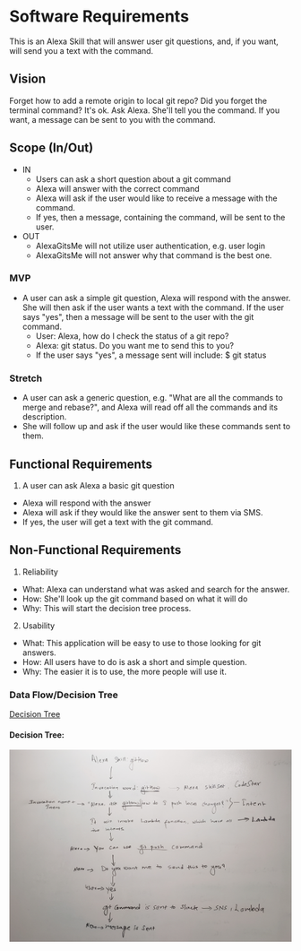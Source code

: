 # Software Requirements

This is an Alexa Skill that will answer user git questions, and, if you want, will send you a text with the command.

## Vision

Forget how to add a remote origin to local git repo? Did you forget the terminal command? It's ok. Ask Alexa. She'll tell you the command. If you want, a message can be sent to you with the command.

## Scope (In/Out)

- IN
  - Users can ask a short question about a git command
  - Alexa will answer with the correct command
  - Alexa will ask if the user would like to receive a message with the command.
  - If yes, then a message, containing the command, will be sent to the user.
- OUT
  - AlexaGitsMe will not utilize user authentication, e.g. user login
  - AlexaGitsMe will not answer why that command is the best one.

### MVP

- A user can ask a simple git question, Alexa will respond with the answer. She will then ask if the user wants a text with the command. If the user says "yes", then a message will be sent to the user with the git command.
  - User: Alexa, how do I check the status of a git repo?
  - Alexa: git status. Do you want me to send this to you?
  - If the user says "yes", a message sent will include: \$ git status

### Stretch

- A user can ask a generic question, e.g. "What are all the commands to merge and rebase?", and Alexa will read off all the commands and its description.
- She will follow up and ask if the user would like these commands sent to them.

## Functional Requirements

1. A user can ask Alexa a basic git question

- Alexa will respond with the answer
- Alexa will ask if they would like the answer sent to them via SMS.
- If yes, the user will get a text with the git command.

## Non-Functional Requirements

1. Reliability

- What: Alexa can understand what was asked and search for the answer.
- How: She'll look up the git command based on what it will do
- Why: This will start the decision tree process.

2. Usability

- What: This application will be easy to use to those looking for git answers.
- How: All users have to do is ask a short and simple question.
- Why: The easier it is to use, the more people will use it.

### Data Flow/Decision Tree

[Decision Tree](https://app.moqups.com/uluAsPw28y/view/page/aa9df7b72)

#### Decision Tree:

![White board](assets/whiteboard_image.jpg)
